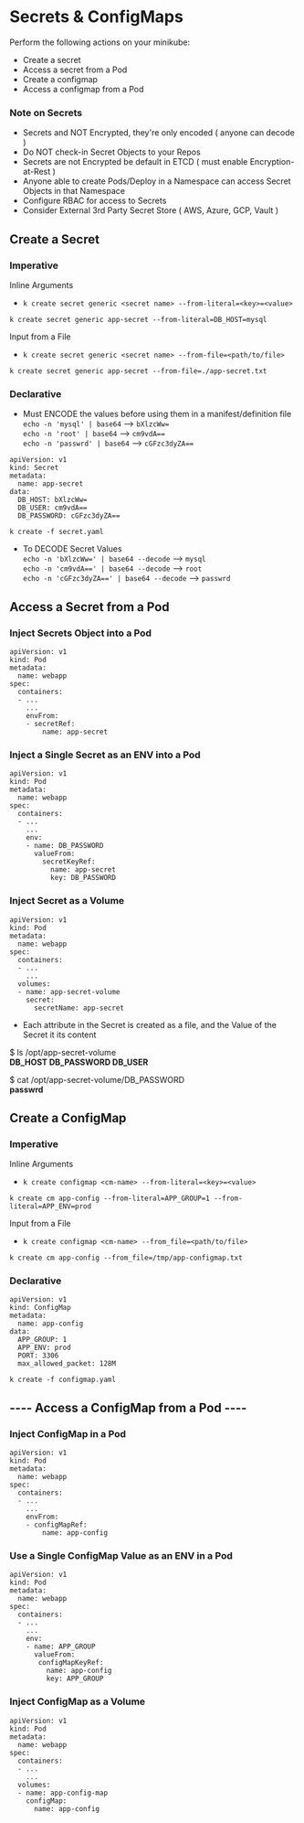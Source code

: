 # Secrets & ConfigMaps

Perform the following actions on your minikube:
- Create a secret
- Access a secret from a Pod
- Create a configmap
- Access a configmap from a Pod


### Note on Secrets
- Secrets and NOT Encrypted, they're only encoded ( anyone can decode )
- Do NOT check-in Secret Objects to your Repos
- Secrets are not Encrypted be default in ETCD ( must enable Encryption-at-Rest )
- Anyone able to create Pods/Deploy in a Namespace can access Secret Objects in that Namespace
- Configure RBAC for access to Secrets
- Consider External 3rd Party Secret Store ( AWS, Azure, GCP, Vault )


## Create a Secret

### Imperative

Inline Arguments
* `k create secret generic <secret name> --from-literal=<key>=<value>`

`k create secret generic app-secret --from-literal=DB_HOST=mysql`

Input from a File
* `k create secret generic <secret name> --from-file=<path/to/file>`

`k create secret generic app-secret --from-file=./app-secret.txt`


### Declarative

* Must ENCODE the values before using them in a manifest/definition file <br>
`echo -n 'mysql' | base64`   -->  `bXlzcWw=` <br>
`echo -n 'root' | base64`    -->  `cm9vdA==` <br>
`echo -n 'passwrd' | base64` -->  `cGFzc3dyZA==` <br>

```
apiVersion: v1
kind: Secret
metadata:
  name: app-secret
data:
  DB_HOST: bXlzcWw=
  DB_USER: cm9vdA==
  DB_PASSWORD: cGFzc3dyZA==
```
`k create -f secret.yaml`

* To DECODE Secret Values <br>
`echo -n 'bXlzcWw=' | base64 --decode`     -->  `mysql` <br>
`echo -n 'cm9vdA==' | base64 --decode`     -->  `root` <br>
`echo -n 'cGFzc3dyZA==' | base64 --decode` -->  `passwrd`


## Access a Secret from a Pod

### Inject Secrets Object into a Pod
```
apiVersion: v1
kind: Pod
metadata:
  name: webapp
spec:
  containers:
  - ...
    ...
    envFrom:
    - secretRef:
        name: app-secret
```

### Inject a Single Secret as an ENV into a Pod
```
apiVersion: v1
kind: Pod
metadata:
  name: webapp
spec:
  containers:
  - ...
    ...
    env:
    - name: DB_PASSWORD
      valueFrom:
        secretKeyRef:
          name: app-secret
          key: DB_PASSWORD
```

### Inject Secret as a Volume
```
apiVersion: v1
kind: Pod
metadata:
  name: webapp
spec:
  containers:
  - ...
    ...
  volumes:
  - name: app-secret-volume
    secret:
      secretName: app-secret
```

* Each attribute in the Secret is created as a file, 
  and the Value of the Secret it its content

 $ ls /opt/app-secret-volume <br>
    <b>DB_HOST    DB_PASSWORD    DB_USER</b>

 $ cat /opt/app-secret-volume/DB_PASSWORD <br>
    <b>passwrd</b>


## Create a ConfigMap

### Imperative

Inline Arguments
* `k create configmap <cm-name> --from-literal=<key>=<value>`

`k create cm app-config --from-literal=APP_GROUP=1 --from-literal=APP_ENV=prod`

Input from a File
* `k create configmap <cm-name> --from_file=<path/to/file>`

`k create cm app-config --from_file=/tmp/app-configmap.txt`


### Declarative
```
apiVersion: v1
kind: ConfigMap
metadata:
  name: app-config
data:
  APP_GROUP: 1
  APP_ENV: prod
  PORT: 3306
  max_allowed_packet: 128M
```
`k create -f configmap.yaml`


## ---- Access a ConfigMap from a Pod ---- ##

### Inject ConfigMap in a Pod
```
apiVersion: v1
kind: Pod
metadata:
  name: webapp
spec:
  containers:
  - ...
    ...
    envFrom:
    - configMapRef:
        name: app-config
```


### Use a Single ConfigMap Value as an ENV in a Pod
```
apiVersion: v1
kind: Pod
metadata:
  name: webapp
spec:
  containers:
  - ...
    ...
    env:
    - name: APP_GROUP
      valueFrom:
       configMapKeyRef:
         name: app-config
         key: APP_GROUP
```

### Inject ConfigMap as a Volume
```
apiVersion: v1
kind: Pod
metadata:
  name: webapp
spec:
  containers:
  - ...
    ...
  volumes:
  - name: app-config-map
    configMap:
      name: app-config
```

